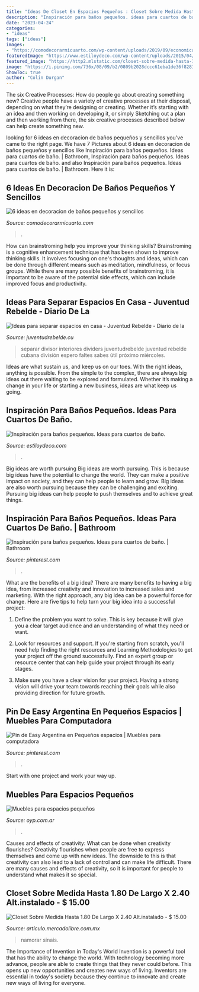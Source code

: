 ```yaml
---
title: "Ideas De Closet En Espacios Pequeños : Closet Sobre Medida Hasta 1.80 De Largo X 2.40 Alt.instalado"
description: "Inspiración para baños pequeños. ideas para cuartos de baño."
date: "2023-04-24"
categories:
- "ideas"
tags: ["ideas"]
images:
- "https://comodecorarmicuarto.com/wp-content/uploads/2019/09/economica-decoracion-de-baños-pequeños-y-sencillos.jpg"
featuredImage: "https://www.estiloydeco.com/wp-content/uploads/2015/04/inspiracion-para-banos-pequenos-7.jpg"
featured_image: "https://http2.mlstatic.com/closet-sobre-medida-hasta-180-de-largo-x-240-altinstalado-D_NQ_NP_945721-MLM20837713296_072016-F.jpg"
image: "https://i.pinimg.com/736x/08/09/b2/0809b2028dccc61eba1de36f8281bc3a.jpg"
ShowToc: true
author: "Colin Durgan"
---
```



The six Creative Processes: How do people go about creating something new?
Creative people have a variety of creative processes at their disposal, depending on what they’re designing or creating. Whether it’s starting with an idea and then working on developing it, or simply Sketching out a plan and then working from there, the six creative processes described below can help create something new.

	

		
looking for 6 ideas en decoracion de baños pequeños y sencillos you've came to the right page. We have 7 Pictures about 6 ideas en decoracion de baños pequeños y sencillos like Inspiración para baños pequeños. Ideas para cuartos de baño. | Bathroom, Inspiración para baños pequeños. Ideas para cuartos de baño. and also Inspiración para baños pequeños. Ideas para cuartos de baño. | Bathroom. Here it is:
		
    
## 6 Ideas En Decoracion De Baños Pequeños Y Sencillos

<img loading=lazy src="https://comodecorarmicuarto.com/wp-content/uploads/2019/09/economica-decoracion-de-baños-pequeños-y-sencillos.jpg" onerror="this.onerror=null;this.src='https://tse4.mm.bing.net/th?id=OIP.OOGfl4S6A4BadS9BAxsGJgAAAA&amp;pid=15.1';" alt="6 ideas en decoracion de baños pequeños y sencillos">

_Source: comodecorarmicuarto.com_

>. 

	

How can brainstroming help you improve your thinking skills?
Brainstroming is a cognitive enhancement technique that has been shown to improve thinking skills. It involves focusing on one's thoughts and ideas, which can be done through different means such as meditation, mindfulness, or focus groups. While there are many possible benefits of brainstroming, it is important to be aware of the potential side effects, which can include improved focus and productivity.

    
## Ideas Para Separar Espacios En Casa - Juventud Rebelde - Diario De La

<img loading=lazy src="https://www.juventudrebelde.cu/images/medias/2015/04/46801-fotografia-g.jpg" onerror="this.onerror=null;this.src='https://tse4.mm.bing.net/th?id=OIP.oo3OkfF_ZsVyntuQL6opsAHaKW&amp;pid=15.1';" alt="Ideas para separar espacios en casa - Juventud Rebelde - Diario de la">

_Source: juventudrebelde.cu_

>separar divisor interiores dividers juventudrebelde juventud rebelde cubana división espero faltes sabes útil próximo miércoles. 

	

Ideas are what sustain us, and keep us on our toes. With the right ideas, anything is possible. From the simple to the complex, there are always big ideas out there waiting to be explored and formulated. Whether it’s making a change in your life or starting a new business, ideas are what keep us going.

    
## Inspiración Para Baños Pequeños. Ideas Para Cuartos De Baño.

<img loading=lazy src="https://www.estiloydeco.com/wp-content/uploads/2015/04/inspiracion-para-banos-pequenos-7.jpg" onerror="this.onerror=null;this.src='https://tse4.mm.bing.net/th?id=OIP.WWMYEkYIzbePcWOuG7GaBwHaJ4&amp;pid=15.1';" alt="Inspiración para baños pequeños. Ideas para cuartos de baño.">

_Source: estiloydeco.com_

>. 

	

Big ideas are worth pursuing
Big ideas are worth pursuing. This is because big ideas have the potential to change the world. They can make a positive impact on society, and they can help people to learn and grow. Big ideas are also worth pursuing because they can be challenging and exciting. Pursuing big ideas can help people to push themselves and to achieve great things.

    
## Inspiración Para Baños Pequeños. Ideas Para Cuartos De Baño. | Bathroom

<img loading=lazy src="https://i.pinimg.com/736x/08/09/b2/0809b2028dccc61eba1de36f8281bc3a.jpg" onerror="this.onerror=null;this.src='https://tse4.mm.bing.net/th?id=OIP.mfxGthJCU4hZG7rpAdEtawHaLH&amp;pid=15.1';" alt="Inspiración para baños pequeños. Ideas para cuartos de baño. | Bathroom">

_Source: pinterest.com_

>. 

	

What are the benefits of a big idea?
There are many benefits to having a big idea, from increased creativity and innovation to increased sales and marketing. With the right approach, any big idea can be a powerful force for change. Here are five tips to help turn your big idea into a successful project:
1. Define the problem you want to solve. This is key because it will give you a clear target audience and an understanding of what they need or want.

2. Look for resources and support. If you're starting from scratch, you'll need help finding the right resources and Learning Methodologies to get your project off the ground successfully. Find an expert group or resource center that can help guide your project through its early stages.

3. Make sure you have a clear vision for your project. Having a strong vision will drive your team towards reaching their goals while also providing direction for future growth.

    
## Pin De Easy Argentina En Pequeños Espacios | Muebles Para Computadora

<img loading=lazy src="https://i.pinimg.com/736x/b3/22/d5/b322d506d04260783645b539c06527a7.jpg" onerror="this.onerror=null;this.src='https://tse3.mm.bing.net/th?id=OIP.7TVk5GJX2UTewTti6tCMVgHaK2&amp;pid=15.1';" alt="Pin de Easy Argentina en Pequeños espacios | Muebles para computadora">

_Source: pinterest.com_

>. 

	

Start with one project and work your way up.

    
## Muebles Para Espacios Pequeños

<img loading=lazy src="http://www.oyp.com.ar/nueva/revistas/231/img/2-09.jpg" onerror="this.onerror=null;this.src='https://tse4.mm.bing.net/th?id=OIP.f_gguAK6boTsja7XXGNSiQHaHa&amp;pid=15.1';" alt="Muebles para espacios pequeños">

_Source: oyp.com.ar_

>. 

	

Causes and effects of creativity: What can be done when creativity flourishes?
Creativity flourishes when people are free to express themselves and come up with new ideas. The downside to this is that creativity can also lead to a lack of control and can make life difficult. There are many causes and effects of creativity, so it is important for people to understand what makes it so special.

    
## Closet Sobre Medida Hasta 1.80 De Largo X 2.40 Alt.instalado - $ 15.00

<img loading=lazy src="https://http2.mlstatic.com/closet-sobre-medida-hasta-180-de-largo-x-240-altinstalado-D_NQ_NP_945721-MLM20837713296_072016-F.jpg" onerror="this.onerror=null;this.src='https://tse4.mm.bing.net/th?id=OIP.zpxmtVsLBcSNOOPlMxmwLgHaNK&amp;pid=15.1';" alt="Closet Sobre Medida Hasta 1.80 De Largo X 2.40 Alt.instalado - $ 15.00">

_Source: articulo.mercadolibre.com.mx_

>namorar sinais. 

	

The Importance of Invention in Today's World
Invention is a powerful tool that has the ability to change the world. With technology becoming more advance, people are able to create things that they never could before. This opens up new opportunities and creates new ways of living. Inventors are essential in today's society because they continue to innovate and create new ways of living for everyone.

